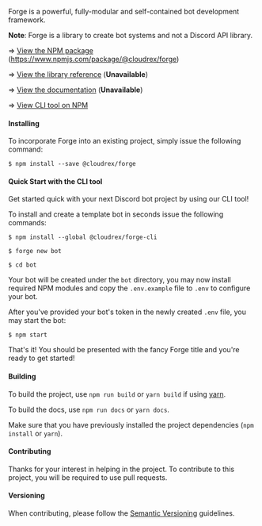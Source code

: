 Forge is a powerful, fully-modular and self-contained bot development framework.

**Note**: Forge is a library to create bot systems and not a Discord API library.

=> [View the NPM package](#) (https://www.npmjs.com/package/@cloudrex/forge)

=> [View the library reference](#) (**Unavailable**)

=> [View the documentation](#) (**Unavailable**)

=> [View CLI tool on NPM](https://www.npmjs.com/package/@cloudrex/forge-cli)

#### Installing

To incorporate Forge into an existing project, simply issue the following command:

`$ npm install --save @cloudrex/forge`

#### Quick Start with the CLI tool

Get started quick with your next Discord bot project by using our CLI tool!

To install and create a template bot in seconds issue the following commands:

`$ npm install --global @cloudrex/forge-cli`

`$ forge new bot`

`$ cd bot`

Your bot will be created under the `bot` directory, you may now install required NPM modules and copy the `.env.example` file to `.env` to configure your bot.

After you've provided your bot's token in the newly created `.env` file, you may start the bot:

`$ npm start`

That's it! You should be presented with the fancy Forge title and you're ready to get started!

#### Building

To build the project, use `npm run build` or `yarn build` if using [yarn](https://yarnpkg.com/).

To build the docs, use `npm run docs` or `yarn docs`.

Make sure that you have previously installed the project dependencies (`npm install` or `yarn`).

#### Contributing

Thanks for your interest in helping in the project. To contribute to this project, you will be required to use pull requests.

#### Versioning

When contributing, please follow the [Semantic Versioning](https://semver.org/) guidelines.
